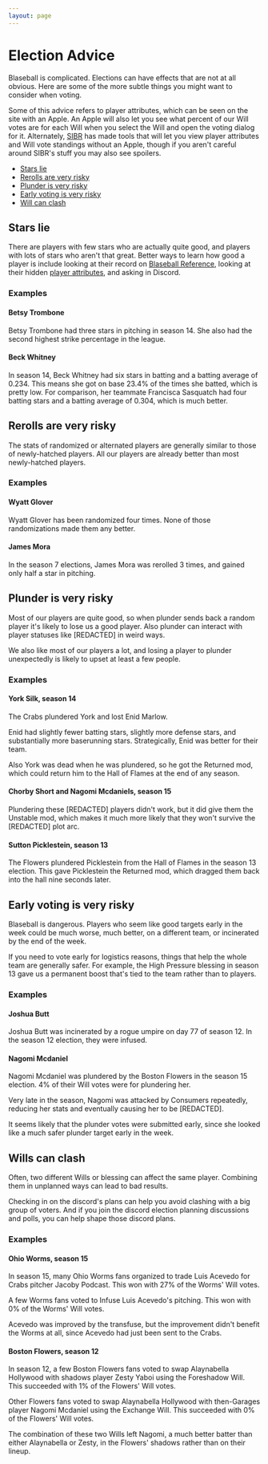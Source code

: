 ```yaml
---
layout: page
---
```


# Election Advice

Blaseball is complicated. Elections can have effects that are not at all obvious. Here are some of the more subtle things you might want to consider when voting.

Some of this advice refers to player attributes, which can be seen on the site with an Apple. An Apple will also let you see what percent of our Will votes are for each Will when you select the Will and open the voting dialog for it. Alternately, [SIBR](https://sibr.dev) has made tools that will let you view player attributes and Will vote standings without an Apple, though if you aren't careful around SIBR's stuff you may also see spoilers.

* [Stars lie](#stars-lie)
* [Rerolls are very risky](#rerolls-are-very-risky)
* [Plunder is very risky](#plunder-is-very-risky)
* [Early voting is very risky](#early-voting-is-very-risky)
* [Will can clash](#wills-can-clash)

## Stars lie

There are players with few stars who are actually quite good, and players with lots of stars who aren't that great. Better ways to learn how good a player is include looking at their record on [Blaseball Reference](https://blaseball-reference.com), looking at their hidden [player attributes](https://www.blaseball.wiki/w/Player_Attributes), and asking in Discord.

### Examples

#### Betsy Trombone

Betsy Trombone had three stars in pitching in season 14. She also had the second highest strike percentage in the league.

#### Beck Whitney

In season 14, Beck Whitney had six stars in batting and a batting average of 0.234. This means she got on base 23.4% of the times she batted, which is pretty low. For comparison, her teammate Francisca Sasquatch had four batting stars and a batting average of 0.304, which is much better.

## Rerolls are very risky

The stats of randomized or alternated players are generally similar to those of newly-hatched players. All our players are already better than most newly-hatched players.

### Examples

#### Wyatt Glover

Wyatt Glover has been randomized four times. None of those randomizations made them any better.

#### James Mora

In the season 7 elections, James Mora was rerolled 3 times, and gained only half a star in pitching.

## Plunder is very risky

Most of our players are quite good, so when plunder sends back a random player it's likely to lose us a good player. Also plunder can interact with player statuses like [REDACTED] in weird ways.

We also like most of our players a lot, and losing a player to plunder unexpectedly is likely to upset at least a few people.

### Examples

#### York Silk, season 14

The Crabs plundered York and lost Enid Marlow.

Enid had slightly fewer batting stars, slightly more defense stars, and substantially more baserunning stars. Strategically, Enid was better for their team.

Also York was dead when he was plundered, so he got the Returned mod, which could return him to the Hall of Flames at the end of any season.

#### Chorby Short and Nagomi Mcdaniels, season 15

Plundering these [REDACTED] players didn't work, but it did give them the Unstable mod, which makes it much more likely that they won't survive the [REDACTED] plot arc.

#### Sutton Picklestein, season 13

The Flowers plundered Picklestein from the Hall of Flames in the season 13 election. This gave Picklestein the Returned mod, which dragged them back into the hall nine seconds later.

## Early voting is very risky

Blaseball is dangerous. Players who seem like good targets early in the week could be much worse, much better, on a different team, or incinerated by the end of the week.

If you need to vote early for logistics reasons, things that help the whole team are generally safer. For example, the High Pressure blessing in season 13 gave us a permanent boost that's tied to the team rather than to players.

### Examples

#### Joshua Butt

Joshua Butt was incinerated by a rogue umpire on day 77 of season 12. In the season 12 election, they were infused.

#### Nagomi Mcdaniel

Nagomi Mcdaniel was plundered by the Boston Flowers in the season 15 election. 4% of their Will votes were for plundering her.

Very late in the season, Nagomi was attacked by Consumers repeatedly, reducing her stats and eventually causing her to be [REDACTED].

It seems likely that the plunder votes were submitted early, since she looked like a much safer plunder target early in the week.

## Wills can clash

Often, two different Wills or blessing can affect the same player. Combining them in unplanned ways can lead to bad results.

Checking in on the discord's plans can help you avoid clashing with a big group of voters. And if you join the discord election planning discussions and polls, you can help shape those discord plans.

### Examples

#### Ohio Worms, season 15

In season 15, many Ohio Worms fans organized to trade Luis Acevedo for Crabs pitcher Jacoby Podcast. This won with 27% of the Worms' Will votes.

A few Worms fans voted to Infuse Luis Acevedo's pitching. This won with 0% of the Worms' Will votes.

Acevedo was improved by the transfuse, but the improvement didn't benefit the Worms at all, since Acevedo had just been sent to the Crabs.

#### Boston Flowers, season 12

In season 12, a few Boston Flowers fans voted to swap Alaynabella Hollywood with shadows player Zesty Yaboi using the Foreshadow Will. This succeeded with 1% of the Flowers' Will votes.

Other Flowers fans voted to swap Alaynabella Hollywood with then-Garages player Nagomi Mcdaniel using the Exchange Will. This succeeded with 0% of the Flowers' Will votes.

The combination of these two Wills left Nagomi, a much better batter than either Alaynabella or Zesty, in the Flowers' shadows rather than on their lineup.
